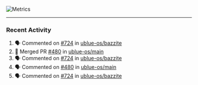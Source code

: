 ![Metrics](https://metrics.lecoq.io/KyleGospo?template=classic&base=header%2C%20activity%2C%20community%2C%20repositories%2C%20metadata&base.indepth=false&base.hireable=false&base.skip=false&config.timezone=America%2FLos_Angeles)

---
### Recent Activity
<!--START_SECTION:activity-->
1. 🗣 Commented on [#724](https://github.com/ublue-os/bazzite/issues/724#issuecomment-1918486578) in [ublue-os/bazzite](https://github.com/ublue-os/bazzite)
2. 🎉 Merged PR [#480](https://github.com/ublue-os/main/pull/480) in [ublue-os/main](https://github.com/ublue-os/main)
3. 🗣 Commented on [#724](https://github.com/ublue-os/bazzite/issues/724#issuecomment-1918449804) in [ublue-os/bazzite](https://github.com/ublue-os/bazzite)
4. 🗣 Commented on [#480](https://github.com/ublue-os/main/pull/480#issuecomment-1918449323) in [ublue-os/main](https://github.com/ublue-os/main)
5. 🗣 Commented on [#724](https://github.com/ublue-os/bazzite/issues/724#issuecomment-1918419626) in [ublue-os/bazzite](https://github.com/ublue-os/bazzite)
<!--END_SECTION:activity-->

